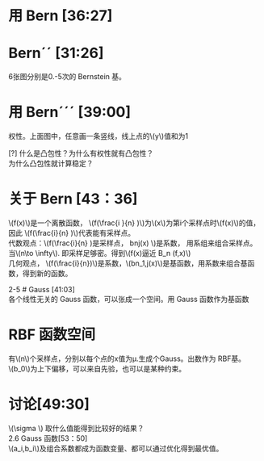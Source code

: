 # 用 Bern [36:27]     
    

# Bernˊˊ [31:26]    
6张图分别是0.-5次的 Bernstein 基。    

# 用 Bernˊˊˊ [39:00]       
权性。上面图中，任意画一条竖线，线上点的\\(y\\)值和为1    

[?] 什么是凸包性？为什么有权性就有凸包性？    
为什么凸包性就计算稳定？    

# 关于 Bern [43：36]

\\(f(x)\\)是一个离散函数， \\(f(\frac{i }{n} )\\)为\\(x\\)为第i个采样点时\\(f(x)\\)的值，因此 \\(f(\frac{i}{n} )\\)代表能有采样点。    
代数观点：\\(f(\frac{i}{n} )是采样点， bnj(x) \\)是系数，
用系组来组合采样点。当\\(n\to \infty\\). 即采样足够密。得到\\(f(x)逼近 B_n (f,x)\\)      
几何观点， \\(f(\frac{i}{n})\\)是系数，\\(bn_1,j(x)\\)是基函数，用系数来组合基函数，得到新的函数。    

2-5 # Gauss [41:03]     
各个线性无关的 Gauss 函数，可以张成一个空间。用 Gauss 函数作为基函数     

# RBF 函数空间     
有\\(n\\)个采样点，分别以每个点的x值为µ.生成个Gauss。出数作为 RBF基。    
\\(b_0\\)为上下偏移，可以来自先验，也可以是某种约束。     

# 讨论[49:30]     
\\(\sigma \\) 取什么值能得到比较好的结果？     
2.6 Gauss 函数[53：50]      
\\(a_i,b_i\\)及组合系数都成为函数变量、都可以通过优化得­到最优值。   